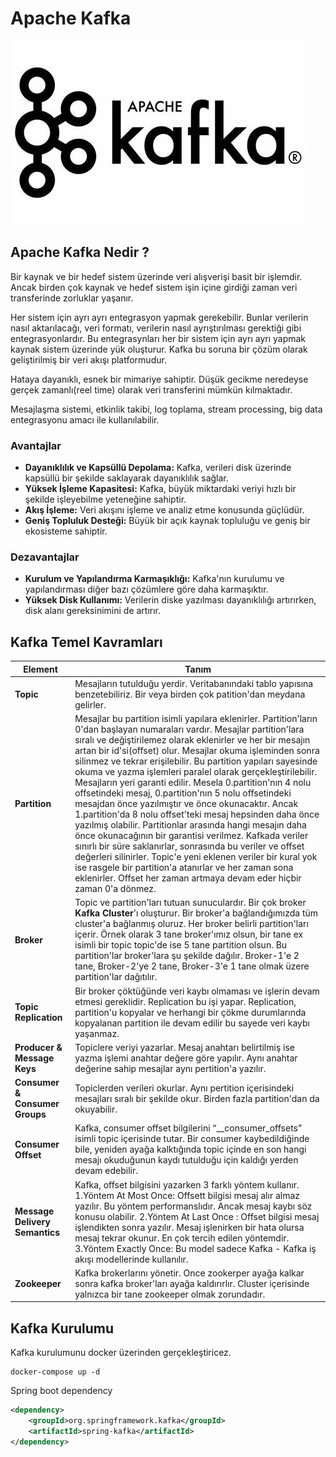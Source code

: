 # Apache Kafka

![Kafka](./img/Kafka.jpeg)

## Apache Kafka Nedir ?

Bir kaynak ve bir hedef sistem üzerinde veri alışverişi basit bir işlemdir. Ancak birden çok kaynak ve hedef sistem işin içine girdiği zaman veri transferinde zorluklar yaşanır.

Her sistem için ayrı ayrı entegrasyon yapmak gerekebilir. Bunlar verilerin nasıl aktarılacağı, veri formatı, verilerin nasıl ayrıştırılması gerektiği gibi entegrasyonlardır. Bu entegrasynları her bir sistem için ayrı ayrı yapmak kaynak sistem üzerinde yük oluşturur. Kafka bu soruna bir çözüm olarak geliştirilmiş bir veri akışı platformudur.

Hataya dayanıklı, esnek bir mimariye sahiptir. Düşük gecikme neredeyse gerçek zamanlı(reel time) olarak veri transferini mümkün kılmaktadır.

Mesajlaşma sistemi, etkinlik takibi, log toplama, stream processing, big data entegrasyonu amacı ile kullanılabilir.

### Avantajlar

- **Dayanıklılık ve Kapsüllü Depolama:** Kafka, verileri disk üzerinde kapsüllü bir şekilde saklayarak dayanıklılık sağlar.
- **Yüksek İşleme Kapasitesi:** Kafka, büyük miktardaki veriyi hızlı bir şekilde işleyebilme yeteneğine sahiptir.
- **Akış İşleme:** Veri akışını işleme ve analiz etme konusunda güçlüdür.
- **Geniş Topluluk Desteği:** Büyük bir açık kaynak topluluğu ve geniş bir ekosisteme sahiptir.

### Dezavantajlar

- **Kurulum ve Yapılandırma Karmaşıklığı:** Kafka'nın kurulumu ve yapılandırması diğer bazı çözümlere göre daha karmaşıktır.
- **Yüksek Disk Kullanımı:** Verilerin diske yazılması dayanıklılığı artırırken, disk alanı gereksinimini de artırır.

## Kafka Temel Kavramları

| Element             | Tanım                             |
|---------------------|-----------------------------------|
|**Topic**|Mesajların tutulduğu yerdir. Veritabanındaki tablo yapısına benzetebiliriz. Bir veya birden çok patition'dan meydana gelirler.|
|**Partition**|Mesajlar bu partition isimli yapılara eklenirler. Partition'ların 0'dan başlayan numaraları vardır. Mesajlar partition'lara sıralı ve değiştirilemez olarak eklenirler ve her bir mesajın artan bir id'si(offset) olur. Mesajlar okuma işleminden sonra silinmez ve tekrar erişilebilir. Bu partition yapıları sayesinde okuma ve yazma işlemleri paralel olarak gerçekleştirilebilir. Mesajların yeri garanti edilir. Mesela 0.partition'nın 4 nolu offsetindeki mesaj, 0.partition'nın 5 nolu offsetindeki mesajdan önce yazılmıştır ve önce okunacaktır. Ancak 1.partition'da 8 nolu offset'teki mesaj hepsinden daha önce yazılmış olabilir. Partitionlar arasında hangi mesajın daha önce okunacağının bir garantisi verilmez. Kafkada veriler sınırlı bir süre saklanırlar, sonrasında bu veriler ve offset değerleri silinirler. Topic'e yeni eklenen veriler bir kural yok ise rasgele bir partition'a atanırlar ve her zaman sona eklenirler. Offset her zaman artmaya devam eder hiçbir zaman 0'a dönmez.|
|**Broker**|Topic ve partition'ları tutuan sunuculardır. Bir çok broker **Kafka Cluster**'ı oluşturur. Bir broker'a bağlandığımızda tüm cluster'a bağlanmış oluruz. Her broker belirli partition'ları içerir. Örnek olarak 3 tane broker'ımız olsun, bir tane ex isimli bir topic topic'de ise 5 tane partition olsun. Bu partition'lar broker'lara şu şekilde dağılır. Broker-1'e 2 tane, Broker-2'ye 2 tane, Broker-3'e 1 tane olmak üzere partition'lar dağıtılır.|
|**Topic Replication**| Bir broker çöktüğünde veri kaybı olmaması ve işlerin devam etmesi gereklidir. Replication bu işi yapar. Replication, partition'u kopyalar ve herhangi bir çökme durumlarında kopyalanan partition ile devam edilir bu sayede veri kaybı yaşanmaz.|
|**Producer & Message Keys**|Topiclere veriyi yazarlar. Mesaj anahtarı belirtilmiş ise yazma işlemi anahtar değere göre yapılır. Aynı anahtar değerine sahip mesajlar aynı pertition'a yazılır.|
|**Consumer & Consumer Groups**|Topiclerden verileri okurlar. Aynı pertition içerisindeki mesajları sıralı bir şekilde okur. Birden fazla partition'dan da okuyabilir.|
|**Consumer Offset**|Kafka, consumer offset bilgilerini “__consumer_offsets” isimli topic içerisinde tutar. Bir consumer kaybedildiğinde bile, yeniden ayağa kalktığında topic içinde en son hangi mesajı okuduğunun kaydı tutulduğu için kaldığı yerden devam edebilir.|
|**Message Delivery Semantics**|Kafka, offset bilgisini yazarken 3 farklı yöntem kullanır. 1.Yöntem At Most Once: Offsett bilgisi mesaj alır almaz yazılır. Bu yöntem performanslıdır. Ancak mesaj kaybı söz konusu olabilir. 2.Yöntem At Last Once : Offset bilgisi mesaj işlendikten sonra yazılır. Mesaj işlenirken bir hata olursa mesaj tekrar okunur. En çok tercih edilen yöntemdir. 3.Yöntem Exactly Once: Bu model sadece Kafka - Kafka iş akışı modellerinde kullanılır.|
|**Zookeeper**|Kafka brokerlarını yönetir. Once zookerper ayağa kalkar sonra kafka broker'ları ayağa kaldırırlır. Cluster içerisinde yalnızca bir tane zookeeper olmak zorundadır.|

## Kafka Kurulumu

Kafka kurulumunu docker üzerinden gerçekleştiricez.

```docker
docker-compose up -d
```

Spring boot dependency

```xml
<dependency>
    <groupId>org.springframework.kafka</groupId>
    <artifactId>spring-kafka</artifactId>
</dependency>
```
